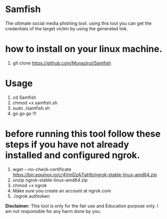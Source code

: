 # Samfish
The ultimate social media phishing tool. using this tool you can get the credentials of the target victim by using the generated link.
# how to install on your linux machine.
1. git clone https://github.com/Munazirul/Samfish

# Usage
1. cd Samfish
2. chmod +x samfish.sh
3. sudo ./samfish.sh
4. go go go !!!

# before running this tool follow these steps if you have not already installed and configured ngrok.
1. wget --no-check-certificate https://bin.equinox.io/c/4VmDzA7iaHb/ngrok-stable-linux-amd64.zip 
2. unzip ngrok-stable-linux-amd64.zip
3. chmod +x ngrok
4. Make sure you create an account at ngrok.com
5. ./ngrok authtoken <token>

**Disclaimer:**
This tool is only for the fair use and Education purpose only.
I am not responsible for any harm done by you.
